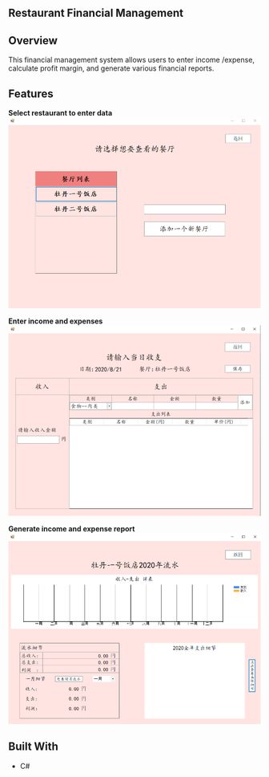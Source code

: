 ## Restaurant Financial Management

## Overview
This financial management system allows users to enter income /expense, calculate profit margin, and generate various financial reports.

## Features

**Select restaurant to enter data** <br/>
![](images/selectRestaurant.PNG)

**Enter income and expenses** <br>
![](images/enterIncome.PNG)

**Generate income and expense report** <br/>
![](images/incomeExpense.PNG)

## Built With
- C#
